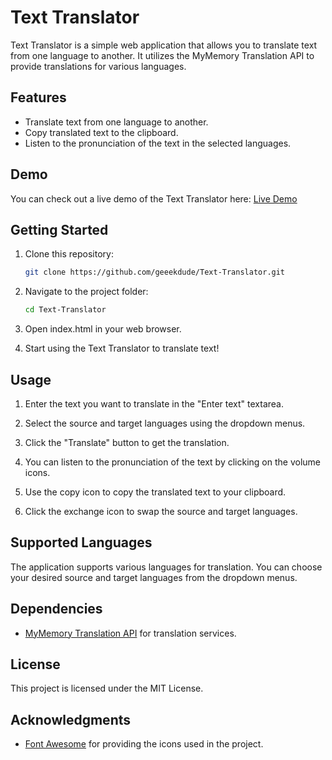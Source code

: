 # Text Translator

Text Translator is a simple web application that allows you to translate text from one language to another. It utilizes the MyMemory Translation API to provide translations for various languages.

## Features

- Translate text from one language to another.
- Copy translated text to the clipboard.
- Listen to the pronunciation of the text in the selected languages.

## Demo

You can check out a live demo of the Text Translator here: [Live Demo](https://geeekdude.github.io/Text-Translator)

## Getting Started

1. Clone this repository:

   ```bash
   git clone https://github.com/geeekdude/Text-Translator.git
   ```

2. Navigate to the project folder:

    ```bash
    cd Text-Translator
    ```

3. Open index.html in your web browser.

4. Start using the Text Translator to translate text!

## Usage
1. Enter the text you want to translate in the "Enter text" textarea.

2. Select the source and target languages using the dropdown menus.

3. Click the "Translate" button to get the translation.

4. You can listen to the pronunciation of the text by clicking on the volume icons.

5. Use the copy icon to copy the translated text to your clipboard.

6. Click the exchange icon to swap the source and target languages.

## Supported Languages
The application supports various languages for translation. You can choose your desired source and target languages from the dropdown menus.

## Dependencies
- [MyMemory Translation API](https://mymemory.translated.net/doc/spec.php) for translation services.

## License
This project is licensed under the MIT License.

## Acknowledgments
- [Font Awesome](https://fontawesome.com/) for providing the icons used in the project.

